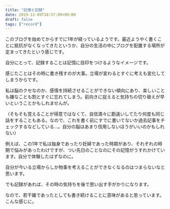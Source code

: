 ```yaml
---
title: "記憶と記録"
date: 2019-11-09T18:57:09+09:00
draft: false
tags: ["record"]
---
```


このブログを始めてからすでに1年が経っているようです。最近ようやく書くことに抵抗がなくなってきたというか、自分の生活の中にブログを配置する場所が定まってきたという感じです。

自分にとって、記録することは記憶に目印をつけるようなイメージです。<!--more-->


感じたことはその時に書き残すのが大事。立場が変わるとすぐに考えも変化してしまうからです。

私は脳のクセなのか、感情を持続させることができない傾向にあり、楽しいことも嫌なことも割とすぐに忘れてしまう。前向きに捉えると気持ちの切り替えが早いということかもしれませんが。

（そもそも覚えることが得意ではなくて、自信満々に勘違いしてたり何度も同じ話をすることもある。なので、これを書く前にすでに書いてないか過去記事をチェックするなどしている…。自分の脳はあまり信用しないほうがいいのかもしれない）

例えば、この1年で私は独身であったり妊婦であった時期があり、それぞれの時期で悩みがあったわけですが、つい先日のことなのにその記憶がうすれかけています。自分で体験したはずなのに。

自分が今いる立場からしか物事を考えることができなくなるのはつまらないなと思います。

でも記録があれば、その時の気持ちを後で思い出す手がかりになります。

なので、若干雑であったとしても書き続けることに意味があると思っています。こんな感じに。